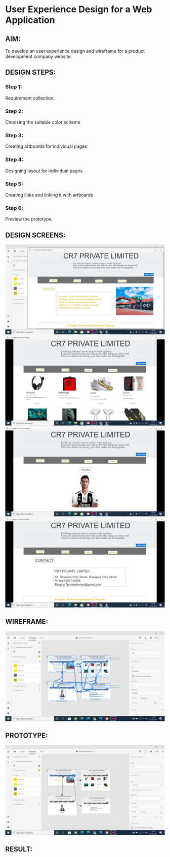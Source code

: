# User Experience Design for a Web Application
## AIM:
To develop an user experience design and wireframe for a product development company website.

## DESIGN STEPS:
### Step 1: 
Requirement collection.
### Step 2:
Choosing the suitable color scheme
### Step 3:
Creating artboards for individual pages
### Step 4:
Designing layout for individual pages
### Step 5:
Creating links and linking it with artboards
### Step 6:
Preview the prototype.

## DESIGN SCREENS:
![output](./static/img/11.png)
![output](./static/img/12.png)
![output](./static/img/13.png)
![output](./static/img/14.png)

## WIREFRAME:
![output](./static/img/15.png)

## PROTOTYPE:
![output](./static/img/16.png)

## RESULT: